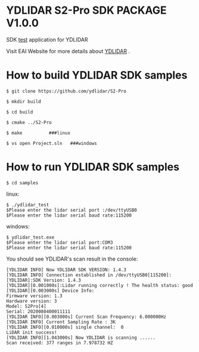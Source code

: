 YDLIDAR S2-Pro SDK PACKAGE V1.0.0
=====================================================================

SDK [test](https://github.com/ydlidar/S2-Pro) application for YDLIDAR

Visit EAI Website for more details about [YDLIDAR](http://www.ydlidar.com/) .

How to build YDLIDAR SDK samples
=====================================================================
   
    $ git clone https://github.com/ydlidar/S2-Pro
    
    $ mkdir build
    
    $ cd build
    
    $ cmake ../S2-Pro
    
    $ make			###linux
    
    $ vs open Project.sln	###windows
    
How to run YDLIDAR SDK samples
=====================================================================
    $ cd samples

linux:

    $ ./ydlidar_test
    $Please enter the lidar serial port :/dev/ttyUSB0
    $Please enter the lidar serial baud rate:115200

windows:

    $ ydlidar_test.exe
    $Please enter the lidar serial port:COM3
    $Please enter the lidar serial baud rate:115200


You should see YDLIDAR's scan result in the console:

    [YDLIDAR INFO] Now YDLIDAR SDK VERSION: 1.4.3
    [YDLIDAR INFO] Connection established in /dev/ttyUSB0[115200]:
    [YDLIDAR]:SDK Version: 1.4.3
    [YDLIDAR][0.001000s]:Lidar running correctly ! The health status: good
    [YDLIDAR][0.003000s] Device Info:
    Firmware version: 1.3
    Hardware version: 3
    Model: S2Pro[4]
    Serial: 2020080400011111
    [YDLIDAR INFO][0.003000s] Current Scan Frequency: 6.000000Hz
    [YDLIDAR INFO] Current Sampling Rate : 3K
    [YDLIDAR INFO][0.010000s] single channel:  0
    LiDAR init success!
    [YDLIDAR INFO][1.043000s] Now YDLIDAR is scanning ......
    Scan received: 377 ranges in 7.978732 HZ


